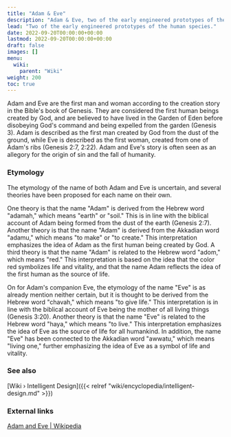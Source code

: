 ```yaml
---
title: "Adam & Eve"
description: "Adam & Eve, two of the early engineered prototypes of the human species."
lead: "Two of the early engineered prototypes of the human species."
date: 2022-09-20T00:00:00+00:00
lastmod: 2022-09-20T00:00:00+00:00
draft: false
images: []
menu:
  wiki:
    parent: "Wiki"
weight: 200
toc: true
---
```


Adam and Eve are the first man and woman according to the creation story in the Bible's book of Genesis. They are considered the first human beings created by God, and are believed to have lived in the Garden of Eden before disobeying God's command and being expelled from the garden (Genesis 3). Adam is described as the first man created by God from the dust of the ground, while Eve is described as the first woman, created from one of Adam's ribs (Genesis 2:7, 2:22). Adam and Eve's story is often seen as an allegory for the origin of sin and the fall of humanity.

### Etymology

The etymology of the name of both Adam and Eve is uncertain, and several theories have been proposed for each name on their own.

One theory is that the name "Adam" is derived from the Hebrew word "adamah," which means "earth" or "soil." This is in line with the biblical account of Adam being formed from the dust of the earth (Genesis 2:7). Another theory is that the name "Adam" is derived from the Akkadian word "adamu," which means "to make" or "to create." This interpretation emphasizes the idea of Adam as the first human being created by God. A third theory is that the name "Adam" is related to the Hebrew word "adom," which means "red." This interpretation is based on the idea that the color red symbolizes life and vitality, and that the name Adam reflects the idea of the first human as the source of life.

On for Adam's companion Eve, the etymology of the name "Eve" is as already mention neither certain, but it is thought to be derived from the Hebrew word "chavah," which means "to give life." This interpretation is in line with the biblical account of Eve being the mother of all living things (Genesis 3:20). Another theory is that the name "Eve" is related to the Hebrew word "haya," which means "to live." This interpretation emphasizes the idea of Eve as the source of life for all humankind. In addition, the name "Eve" has been connected to the Akkadian word "awwatu," which means "living one," further emphasizing the idea of Eve as a symbol of life and vitality.

### See also

[Wiki › Intelligent Design]({{< relref "wiki/encyclopedia/intelligent-design.md" >}})</br>

### External links

[Adam and Eve | Wikipedia](https://en.wikipedia.org/wiki/Adam_and_Eve)
